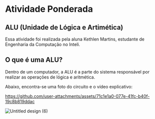 # Atividade Ponderada
## ALU (Unidade de Lógica e Artimética)

Essa atividade foi realizada pela aluna Kethlen Martins, estudante de Engenharia da Computação no Inteli.

## O que é uma ALU?
Dentro de um computador, a ALU é a parte do sistema responsável por realizar as operações de lógica e aritmética.

Abaixo, encontra-se uma foto do circuito e o vídeo explicativo:

https://github.com/user-attachments/assets/71c1e1a0-077e-41fc-b40f-19c8b819ddac


![Untitled design (6)](https://github.com/user-attachments/assets/857a94f7-323d-4638-bd84-922129dcde89)



